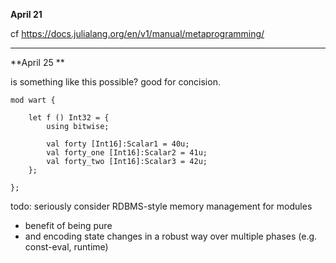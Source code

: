 **April 21**

cf https://docs.julialang.org/en/v1/manual/metaprogramming/


---

**April 25 **

is something like this possible?
good for concision.
    
```
mod wart {

    let f () Int32 = {
        using bitwise;
    
        val forty [Int16]:Scalar1 = 40u;
        val forty_one [Int16]:Scalar2 = 41u;
        val forty_two [Int16]:Scalar3 = 42u;
    };

};
```

todo: seriously consider RDBMS-style memory management for modules
- benefit of being pure
- and encoding state changes in a robust way over multiple phases (e.g. const-eval, runtime)